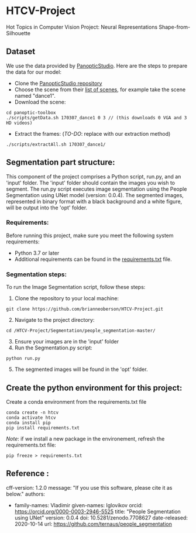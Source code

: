 # HTCV-Project
Hot Topics in Computer Vision Project: Neural Representations Shape-from-Silhouette

## Dataset
We use the data provided by [PanopticStudio](http://domedb.perception.cs.cmu.edu/). Here are the steps to prepare the data for our model:

- Clone the [PanopticStudio repository]( https://github.com/CMU-Perceptual-Computing-Lab/panoptic-toolbox)
- Choose the scene from their [list of scenes](https://docs.google.com/spreadsheets/d/1eoe74dHRtoMVVFLKCTJkAtF8zqxAnoo2Nt15CYYvHEE/edit#gid=1333444170), for example take the scene named "dance1".
- Download the scene:
```
cd panoptic-toolbox
./scripts/getData.sh 170307_dance1 0 3 // (this downloads 0 VGA and 3 HD videos)
```
- Extract the frames: (*TO-DO*: replace with our extraction method)
```
./scripts/extractAll.sh 170307_dance1/
```
## Segmentation part structure:
This component of the project comprises a Python script, run.py, and an 'input' folder. The 'input' folder should contain the images you wish to segment.
The run.py script executes image segmentation using the People Segmentation using UNet model (version: 0.0.4).
The segmented images, represented in binary format with a black background and a white figure, will be output into the 'opt' folder.
### Requirements:
Before running this project, make sure you meet the following system requirements:

- Python 3.7 or later
- Additional requirements can be found in the [requirements.txt](/HTCV-Project/Segmentation/people_segmentation-master/requirements.txt) file.

### Segmentation steps:
To run the Image Segmentation script, follow these steps:

1. Clone the repository to your local machine:

```
git clone https://github.com/brianneoberson/HTCV-Project.git
```
2. Navigate to the project directory:
```
cd /HTCV-Project/Segmentation/people_segmentation-master/
```
3. Ensure your images are in the 'input' folder
4. Run the Segmentation.py script:
```
python run.py
```
5. The segmented images will be found in the 'opt' folder.

## Create the python environment for this project:
Create a conda environment from the requirements.txt file
```
conda create -n htcv
conda activate htcv
conda install pip
pip install requirements.txt
```

*Note*: if we install a new package in the environement, refresh the requirements.txt file:
```
pip freeze > requirements.txt
```
## Reference :
cff-version: 1.2.0
message: "If you use this software, please cite it as below."
authors:
  - family-names: Vladimir
    given-names: Iglovikov
    orcid: https://orcid.org/0000-0003-2946-5525
title: "People Segmentation using UNet"
version: 0.0.4
doi: 10.5281/zenodo.7708627
date-released: 2020-10-14
url: https://github.com/ternaus/people_segmentation

